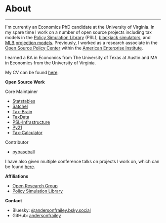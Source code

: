 # About

---

I'm currently an Economics PhD candidate at the University of Virginia. In my spare time I work on a number of open source projects including tax models in the [Policy Simulation Library](https://www.pslmodels.org)
(PSL), [blackjack simulators](https://github.com/andersonfrailey/blackjack), and [MLB projection models](https://github.com/andersonfrailey/satchel). Previously, I worked as a research associate in the
[Open Source Policy Center](https://www.ospc.org) within the [American Enterprise Institute](https://www.aei.org).

I earned a BA in Economics from The University of Texas at Austin and MA in
Economics from the University of Virginia.

My CV can be found [here](https://drive.google.com/file/d/1lVFmPya0iHnaV6ptNQFdAu7LKA4hGFuA/view?usp=sharing).

**Open Source Work**

Core Maintainer

* [Statstables](https://github.com/andersonfrailey/statstables)
* [Satchel](https://github.com/andersonfrailey/satchel)
* [Tax-Brain](https://github.com/PSLmodels/Tax-Brain)
* [TaxData](https://github.com/PSLmodels/taxdata)
* [PSL-Infrastructure](https://github.com/PSLmodels/PSL-Infrastructure)
* [Py21](https://github.com/andersonfrailey/blackjack)
* [Tax-Calculator](https://github.com/PSLmodels/Tax-Calculator)

Contributor

* [pybaseball](https://github.com/jldbc/pybaseball)

I have also given multiple conference talks on projects I work on, which can be found [here](https://andersonfrailey.github.io/speaking).

**Affiliations**

* [Open Research Group](https://www.openrg.com/experts/frailey.html)
* [Policy Simulation Library](https://www.pslmodels.org/index.html)

**Contact**

* Bluesky: <a class="contact-link" href="https://bsky.app/profile/andersonfrailey.bsky.social">@andersonfrailey.bsky.social</a>
* GitHub: <a class="contact-link" href="https://github.com/andersonfrailey">andersonfrailey</a>

